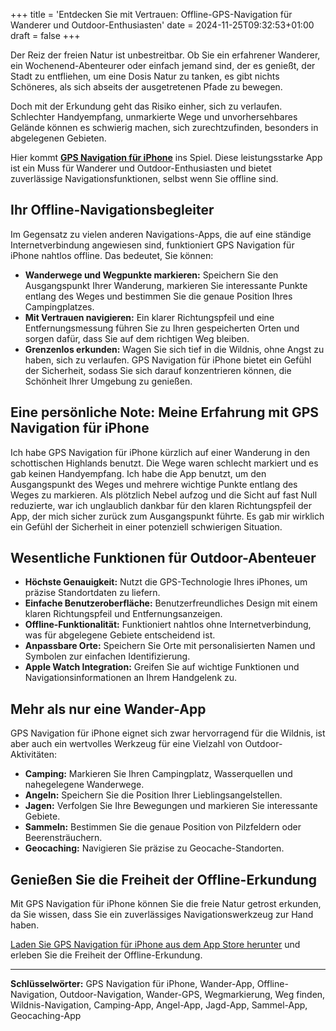 +++
title = 'Entdecken Sie mit Vertrauen: Offline-GPS-Navigation für Wanderer und Outdoor-Enthusiasten'
date = 2024-11-25T09:32:53+01:00
draft = false
+++

Der Reiz der freien Natur ist unbestreitbar. Ob Sie ein erfahrener Wanderer, ein Wochenend-Abenteurer oder einfach jemand sind, der es genießt, der Stadt zu entfliehen, um eine Dosis Natur zu tanken, es gibt nichts Schöneres, als sich abseits der ausgetretenen Pfade zu bewegen.

Doch mit der Erkundung geht das Risiko einher, sich zu verlaufen. Schlechter Handyempfang, unmarkierte Wege und unvorhersehbares Gelände können es schwierig machen, sich zurechtzufinden, besonders in abgelegenen Gebieten.

Hier kommt [**GPS Navigation für iPhone**](https://apps.apple.com/de/app/gps-navigation-wandern/id791684332) ins Spiel. Diese leistungsstarke App ist ein Muss für Wanderer und Outdoor-Enthusiasten und bietet zuverlässige Navigationsfunktionen, selbst wenn Sie offline sind.

## Ihr Offline-Navigationsbegleiter

Im Gegensatz zu vielen anderen Navigations-Apps, die auf eine ständige Internetverbindung angewiesen sind, funktioniert GPS Navigation für iPhone nahtlos offline. Das bedeutet, Sie können:

* **Wanderwege und Wegpunkte markieren:** Speichern Sie den Ausgangspunkt Ihrer Wanderung, markieren Sie interessante Punkte entlang des Weges und bestimmen Sie die genaue Position Ihres Campingplatzes.
* **Mit Vertrauen navigieren:** Ein klarer Richtungspfeil und eine Entfernungsmessung führen Sie zu Ihren gespeicherten Orten und sorgen dafür, dass Sie auf dem richtigen Weg bleiben.
* **Grenzenlos erkunden:** Wagen Sie sich tief in die Wildnis, ohne Angst zu haben, sich zu verlaufen. GPS Navigation für iPhone bietet ein Gefühl der Sicherheit, sodass Sie sich darauf konzentrieren können, die Schönheit Ihrer Umgebung zu genießen.


## Eine persönliche Note: Meine Erfahrung mit GPS Navigation für iPhone

Ich habe GPS Navigation für iPhone kürzlich auf einer Wanderung in den schottischen Highlands benutzt. Die Wege waren schlecht markiert und es gab keinen Handyempfang. Ich habe die App benutzt, um den Ausgangspunkt des Weges und mehrere wichtige Punkte entlang des Weges zu markieren. Als plötzlich Nebel aufzog und die Sicht auf fast Null reduzierte, war ich unglaublich dankbar für den klaren Richtungspfeil der App, der mich sicher zurück zum Ausgangspunkt führte. Es gab mir wirklich ein Gefühl der Sicherheit in einer potenziell schwierigen Situation.


## Wesentliche Funktionen für Outdoor-Abenteuer

* **Höchste Genauigkeit:** Nutzt die GPS-Technologie Ihres iPhones, um präzise Standortdaten zu liefern.
* **Einfache Benutzeroberfläche:** Benutzerfreundliches Design mit einem klaren Richtungspfeil und Entfernungsanzeigen.
* **Offline-Funktionalität:** Funktioniert nahtlos ohne Internetverbindung, was für abgelegene Gebiete entscheidend ist.
* **Anpassbare Orte:** Speichern Sie Orte mit personalisierten Namen und Symbolen zur einfachen Identifizierung.
* **Apple Watch Integration:** Greifen Sie auf wichtige Funktionen und Navigationsinformationen an Ihrem Handgelenk zu.

## Mehr als nur eine Wander-App

GPS Navigation für iPhone eignet sich zwar hervorragend für die Wildnis, ist aber auch ein wertvolles Werkzeug für eine Vielzahl von Outdoor-Aktivitäten:

* **Camping:** Markieren Sie Ihren Campingplatz, Wasserquellen und nahegelegene Wanderwege.
* **Angeln:** Speichern Sie die Position Ihrer Lieblingsangelstellen.
* **Jagen:** Verfolgen Sie Ihre Bewegungen und markieren Sie interessante Gebiete.
* **Sammeln:** Bestimmen Sie die genaue Position von Pilzfeldern oder Beerensträuchern.
* **Geocaching:** Navigieren Sie präzise zu Geocache-Standorten.

## Genießen Sie die Freiheit der Offline-Erkundung

Mit GPS Navigation für iPhone können Sie die freie Natur getrost erkunden, da Sie wissen, dass Sie ein zuverlässiges Navigationswerkzeug zur Hand haben.

[Laden Sie GPS Navigation für iPhone aus dem App Store herunter](https://apps.apple.com/de/app/gps-navigation-wandern/id791684332) und erleben Sie die Freiheit der Offline-Erkundung.

---

**Schlüsselwörter:** GPS Navigation für iPhone, Wander-App, Offline-Navigation, Outdoor-Navigation, Wander-GPS, Wegmarkierung, Weg finden, Wildnis-Navigation, Camping-App, Angel-App, Jagd-App, Sammel-App, Geocaching-App